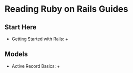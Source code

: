 # Reading Ruby on Rails Guides
## Start Here
* Getting Started with Rails: +

## Models
* Active Record Basics: +
